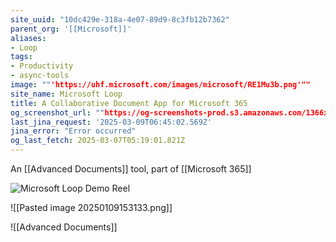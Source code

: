 ```yaml
---
site_uuid: "10dc429e-318a-4e07-89d9-8c3fb12b7362"
parent_org: '[[Microsoft]]'
aliases:
- Loop
tags:
- Productivity
- async-tools
image: ""'https://uhf.microsoft.com/images/microsoft/RE1Mu3b.png'""
site_name: Microsoft Loop
title: A Collaborative Document App for Microsoft 365
og_screenshot_url: ""https://og-screenshots-prod.s3.amazonaws.com/1366x768/80/false/e9d5855054048f1e4724f07e587368948a9ea7e4305876427ff65a5747ce2975.jpeg""
last_jina_request: '2025-03-09T06:45:02.569Z'
jina_error: "Error occurred"
og_last_fetch: 2025-03-07T05:19:01.821Z
---
```


An [[Advanced Documents]] tool, part of [[Microsoft 365]]

![Microsoft Loop Demo Reel](https://s7d2.scene7.com/is/content/microsoftcorp/00%20SlashmenuHd_video_en-us-0x720-3266k)

![[Pasted image 20250109153133.png]]

![[Advanced Documents]]
